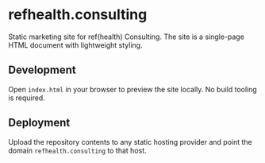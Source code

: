 # refhealth.consulting

Static marketing site for ref(health) Consulting. The site is a single-page HTML document with
lightweight styling.

## Development

Open `index.html` in your browser to preview the site locally. No build tooling is required.

## Deployment

Upload the repository contents to any static hosting provider and point the domain
`refhealth.consulting` to that host.
